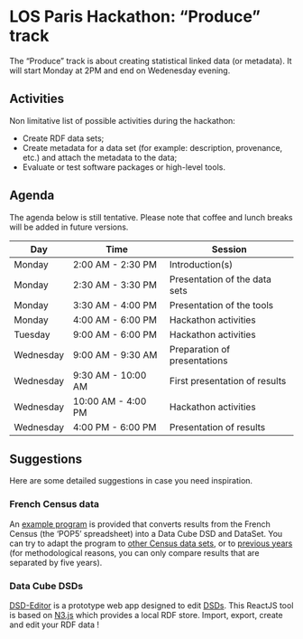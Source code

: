 # LOS Paris Hackathon: “Produce” track #

The “Produce” track is about creating statistical linked data (or metadata). It will start Monday at 2PM and end on Wedenesday evening.

## Activities

Non limitative list of possible activities during the hackathon:
  * Create RDF data sets;
  * Create metadata for a data set (for example: description, provenance, etc.) and attach the metadata to the data;
  * Evaluate or test software packages or high-level tools.

## Agenda

The agenda below is still tentative. Please note that coffee and lunch breaks will be added in future versions.

| Day       | Time    | Session |
|-----------|---------|---------|
| Monday    | 2:00 AM - 2:30 PM | Introduction(s) |
| Monday    | 2:30 AM - 3:30 PM | Presentation of the data sets |
| Monday    | 3:30 AM - 4:00 PM | Presentation of the tools |
| Monday    | 4:00 AM - 6:00 PM | Hackathon activities |
| Tuesday   | 9:00 AM - 6:00 PM | Hackathon activities |
| Wednesday | 9:00 AM - 9:30 AM | Preparation of presentations |
| Wednesday | 9:30 AM - 10:00 AM | First presentation of results |
| Wednesday | 10:00 AM - 4:00 PM | Hackathon activities |
| Wednesday | 4:00 PM - 6:00 PM | Presentation of results |

## Suggestions

Here are some detailed suggestions in case you need inspiration.

### French Census data

An [example program](https://github.com/LOS-ESSnet/POP5) is provided that converts results from the French Census (the ‘POP5’ spreadsheet) into a Data Cube DSD and DataSet. You can try to adapt the program to [other Census data sets](https://www.insee.fr/fr/statistiques/3561090?sommaire=3561107), or to [previous years](https://www.insee.fr/fr/statistiques/2053581?sommaire=2118618) (for methodological reasons, you can only compare results that are separated by five years).


### Data Cube DSDs

[DSD-Editor](https://github.com/LOS-ESSnet/DSD-Editor) is a prototype web app designed to edit [DSDs](https://www.w3.org/TR/vocab-data-cube/). This ReactJS tool is based on [N3.js](https://github.com/rdfjs/N3.js) which provides a local RDF store. Import, export, create and edit your RDF data !
